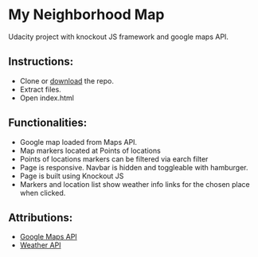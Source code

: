 # My Neighborhood Map

Udacity project with knockout JS framework and google maps API.

## Instructions:
  * Clone or [download](https://github.com/keshibat/My_neighborhood_map) the repo.
  * Extract files.
  * Open index.html

## Functionalities:
* Google map loaded from Maps API.
* Map markers located at Points of locations
* Points of locations markers can be filtered via earch filter
* Page is responsive.  Navbar is hidden and toggleable with hamburger.
* Page is built using Knockout JS
* Markers and location list show weather info links for the chosen place when clicked.

## Attributions:
* [Google Maps API](https://developers.google.com/maps/)
* [Weather API](https://openweathermap.org/api)